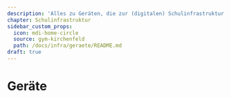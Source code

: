 ```yaml
---
description: 'Alles zu Geräten, die zur (digitalen) Schulinfrastruktur gehören'
chapter: Schulinfrastruktur
sidebar_custom_props:
  icon: mdi-home-circle
  source: gym-kirchenfeld
  path: /docs/infra/geraete/README.md
draft: true
---
```


# Geräte


<Features />
